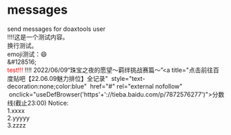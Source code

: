 # messages
send messages for doaxtools user<br>
!!!!这是一个测试内容。<br>
换行测试。<br>
emoji测试：&#128516;<br>
\&#128516;<br>
<span id='tttttt' style="color:red">test!!!</span>
!!!!
2022/06/09“珠宝之夜的愿望～羁绊挑战赛篇～”<a title="点击前往百度贴吧【22.06.09魅力排位】全记录" &nbsp;style="text-decoration:none;color:blue" &nbsp;href="#"&nbsp;rel="external nofollow" &nbsp;onclick="useDefBrowser('https'+'&#58;&#47;&#47;tieba.baidu.com&#47;p&#47;7872576277')">分数线</a>(截止23:00)
<span id='NoticeStart'>Notice:<br>
1.xxxx<br>
2.yyyyy<br>
3.zzzz<br>
</span><span id='NoticeEnd'></span>
